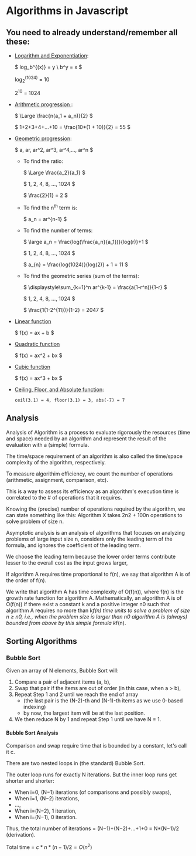 # Algorithms in Javascript

## You need to already understand/remember all these:

  * [Logarithm and Exponentiation](https://en.wikipedia.org/wiki/Logarithm):

    $
    log_b^{(x)} = y \\
    b^y = x
    $

    log<sub>2</sub><sup>(1024)</sup> = 10

    2<sup>10</sup> = 1024

  * [ Arithmetic progression ](https://en.wikipedia.org/wiki/Arithmetic_progression):

    $
    \Large
    \frac{n(a_1 + a_n)}{2}
    $

    $
    1+2+3+4+…+10 = \frac{10*(1 + 10)}{2} = 55
    $

  * [Geometric progression](https://en.wikipedia.org/wiki/Geometric_progression):

    $
    a, ar, ar^2, ar^3, ar^4,..., ar^n
    $

    * To find the ratio:

      $
      \Large
      \frac{a_2}{a_1}
      $

      $
      1, 2, 4, 8, ..., 1024
      $

      $
      \frac{2}{1} = 2
      $

    * To find the n<sup>th</sup> term is:

      $
      a_n = ar^{n-1}
      $

    * To find the number of terms:

      $
      \large
      a_n = \frac{log(\frac{a_n}{a_1})}{log(r)}+1
      $

      $
      1, 2, 4, 8, ..., 1024
      $

      $
      a_{n} = \frac{log(1024)}{log(2)} + 1 = 11
      $

    * To find the geometric series (sum of the terms):

      $
      \displaystyle\sum_{k=1}^n ar^{k-1} = \frac{a(1-r^n)}{1-r}
      $

      $
      1, 2, 4, 8, ..., 1024
      $

      $
      \frac{1(1-2^{11})}{1-2} = 2047
      $

  * [Linear function](https://en.wikipedia.org/wiki/Linear_function)

      $
      f(x) = ax + b
      $

  * [Quadratic function](https://en.wikipedia.org/wiki/Quadratic_function)

      $
      f(x) = ax^2 + bx
      $

  * [Cubic function](https://en.wikipedia.org/wiki/Cubic_function)

      $
      f(x) = ax^3 + bx
      $

  * [Ceiling, Floor, and Absolute function](https://developer.mozilla.org/en-US/docs/Web/JavaScript/Reference/Global_Objects/Math):

      `ceil(3.1) = 4, floor(3.1) = 3, abs(-7) = 7`

## Analysis
Analysis of Algorithm is a process to evaluate rigorously the resources (time and space) needed by an algorithm and represent the result of the evaluation with a (simple) formula.


The time/space requirement of an algorithm is also called the time/space complexity of the algorithm, respectively.

To measure algorithim efficiency, we count the number of operations (arithmetic, assignment, comparison, etc).

This is a way to assess its efficiency as an algorithm's execution time is correlated to the # of operations that it requires.


Knowing the (precise) number of operations required by the algorithm, we can state something like this: Algorithm X takes 2n2 + 100n operations to solve problem of size n.

Asymptotic analysis is an analysis of algorithms that focuses on analyzing problems of large input size n, considers only the leading term of the formula, and ignores the coefficient of the leading term.


We choose the leading term because the lower order terms contribute lesser to the overall cost as the input grows larger,

If algorithm A requires time proportional to f(n), we say that algorithm A is of the order of f(n).

We write that algorithm A has time complexity of O(f(n)), where f(n) is the growth rate function for algorithm A.
Mathematically, an algorithm A is of O(f(n)) if there exist a constant k and a positive integer n0 such that algorithm A requires no more than k*f(n) time units to solve a problem of size n ≥ n0, i.e., when the problem size is larger than n0 algorithm A is (always) bounded from above by this simple formula k*f(n).


## Sorting Algorithms

### Bubble Sort
Given an array of N elements, Bubble Sort will:

1. Compare a pair of adjacent items (a, b),
2. Swap that pair if the items are out of order (in this case, when a > b),
3. Repeat Step 1 and 2 until we reach the end of array
    * (the last pair is the (N-2)-th and (N-1)-th items as we use 0-based indexing)
    * by now, the largest item will be at the last position.
4. We then reduce N by 1 and repeat Step 1 until we have N = 1.

#### Bubble Sort Analysis
Comparison and swap require time that is bounded by a constant, let's call it c.

There are two nested loops in (the standard) Bubble Sort.

The outer loop runs for exactly N iterations.
But the inner loop runs get shorter and shorter:

* When i=0, (N−1) iterations (of comparisons and possibly swaps),
* When i=1, (N−2) iterations,
* ...,
* When i=(N−2), 1 iteration,
* When i=(N−1), 0 iteration.

Thus, the total number of iterations = (N−1)+(N−2)+...+1+0 = N*(N−1)/2 (derivation).

Total time = $c * n * (n−1)/2 = O(n^2)$

